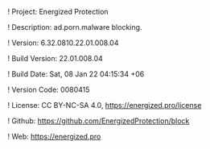 ! Project: Energized Protection

! Description: ad.porn.malware blocking.

! Version: 6.32.0810.22.01.008.04

! Build Version: 22.01.008.04

! Build Date: Sat, 08 Jan 22 04:15:34 +06

! Version Code: 0080415

! License: CC BY-NC-SA 4.0, https://energized.pro/license

! Github: https://github.com/EnergizedProtection/block

! Web: https://energized.pro

